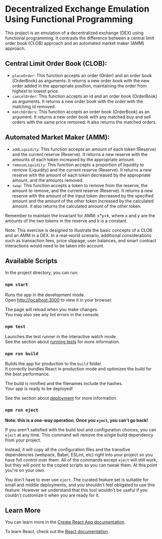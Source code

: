 # Decentralized Exchange Emulation Using Functional Programming

This project is an emulation of a decentralized exchange (DEX) using functional programming. It contrasts the difference between a central limit order book (CLOB) approach and an automated market maker (AMM) approach.

## Central Limit Order Book (CLOB):

- `placeOrder`: This function accepts an order (Order) and an order book (OrderBook) as arguments. It returns a new order book with the new order added in the appropriate position, maintaining the order from highest to lowest price.
- `cancelOrder`: This function accepts an id and an order book (OrderBook) as arguments. It returns a new order book with the order with the matching id removed.
- `matchOrders`: This function accepts an order book (OrderBook) as an argument. It returns a new order book with any matched buy and sell orders with the same price removed. It also returns the matched orders.

## Automated Market Maker (AMM):

- `addLiquidity`: This function accepts an amount of each token (Reserve) and the current reserve (Reserve). It returns a new reserve with the amounts of each token increased by the appropriate amount.
- `removeLiquidity`: This function accepts a proportion of liquidity to remove (Liquidity) and the current reserve (Reserve). It returns a new reserve with the amount of each token decreased by the appropriate amount, and the amounts removed.
- `swap`: This function accepts a token to remove from the reserve, the amount to remove, and the current reserve (Reserve). It returns a new reserve with the amount of the input token decreased by the specified amount and the amount of the other token increased by the calculated amount. It also returns the calculated amount of the other token.

Remember to maintain the invariant for AMM: x*y=k, where x and y are the amounts of the two tokens in the reserve and k is a constant.

Note: This exercise is designed to illustrate the basic concepts of a CLOB and an AMM in a DEX. In a real-world scenario, additional considerations such as transaction fees, price slippage, user balances, and smart contract interactions would need to be taken into account.

## Available Scripts

In the project directory, you can run:

### `npm start`

Runs the app in the development mode.\
Open [http://localhost:3000](http://localhost:3000) to view it in your browser.

The page will reload when you make changes.\
You may also see any lint errors in the console.

### `npm test`

Launches the test runner in the interactive watch mode.\
See the section about [running tests](https://facebook.github.io/create-react-app/docs/running-tests) for more information.

### `npm run build`

Builds the app for production to the `build` folder.\
It correctly bundles React in production mode and optimizes the build for the best performance.

The build is minified and the filenames include the hashes.\
Your app is ready to be deployed!

See the section about [deployment](https://facebook.github.io/create-react-app/docs/deployment) for more information.

### `npm run eject`

**Note: this is a one-way operation. Once you `eject`, you can't go back!**

If you aren't satisfied with the build tool and configuration choices, you can `eject` at any time. This command will remove the single build dependency from your project.

Instead, it will copy all the configuration files and the transitive dependencies (webpack, Babel, ESLint, etc) right into your project so you have full control over them. All of the commands except `eject` will still work, but they will point to the copied scripts so you can tweak them. At this point you're on your own.

You don't have to ever use `eject`. The curated feature set is suitable for small and middle deployments, and you shouldn't feel obligated to use this feature. However we understand that this tool wouldn't be useful if you couldn't customize it when you are ready for it.

## Learn More

You can learn more in the [Create React App documentation](https://facebook.github.io/create-react-app/docs/getting-started).

To learn React, check out the [React documentation](https://reactjs.org/).
